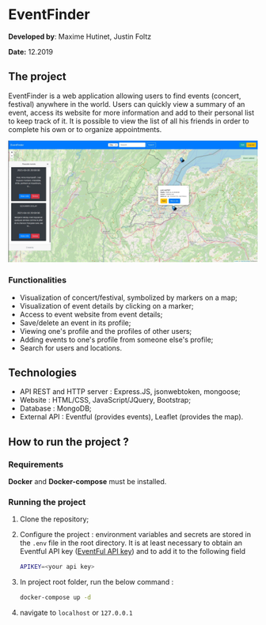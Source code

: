 # EventFinder

**Developed by**: Maxime Hutinet, Justin Foltz

**Date:** 12.2019

## The project

EventFinder is a web application allowing users to find events (concert, festival) anywhere in the world. Users can quickly view a summary of an event, access its website for more information and add to their personal list to keep track of it. It is possible to view the list of all his friends in order to complete his own or to organize appointments.

![](./img/map.jpg)

### Functionalities

* Visualization of concert/festival, symbolized by markers on a map;
* Visualization of event details by clicking on a marker;
* Access to event website from event details;
* Save/delete an event in its profile;
* Viewing one's profile and the profiles of other users;
* Adding events to one's profile from someone else's profile;
* Search for users and locations.

## Technologies

- API REST and HTTP server : Express.JS, jsonwebtoken, mongoose;
- Website : HTML/CSS, JavaScript/JQuery, Bootstrap;
- Database : MongoDB;
- External API : Eventful (provides events), Leaflet (provides the map).

## How to run the project ?

### Requirements

**Docker** and **Docker-compose** must be installed.

### Running the project

1. Clone the repository;

2. Configure the project : environment variables and secrets are stored in the `.env` file in the root directory. It is at least necessary to obtain an Eventful API key ([EventFul API key](https://api.eventful.com/keys)) and to add it to the following field

   ```bash
   APIKEY=<your api key>
   ```

3. In project root folder, run the below command : 

   ```bash
   docker-compose up -d
   ```

4. navigate to `localhost` or `127.0.0.1`

